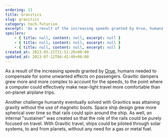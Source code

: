```yaml
---
ordering: 11
title: Gravitics
slug: gravitics
category: tech-futurism
excerpt: 'As a result of the increasing speeds granted by Orue, humans needed to compensate for some unwanted...'
spoilers:
    - { title: null, content: null, excerpt: null }
    - { title: null, content: null, excerpt: null }
    - { title: null, content: null, excerpt: null }
created_at: 2023-05-21T21:51:20+00:00
updated_at: 2023-07-12T04:42:40+00:00
---
```

As a result of the increasing speeds granted by [Orue](/category/tech-futurism/orue), humans needed to compensate for some unwanted effects on passengers. Gravitic dampers grew more and more complex to account for the speeds, to the point where a computer could effectively make near-light travel more comfortable than on-planet airplane trips.

Another challenge humanity eventually solved with Gravitics was attaining gravity without the use of magnetic boots. Space ship design grew more spherical over time so that rails could spin around the ship. As well, an internal "sustainer" was created so that the role of the rails could be purely focused on travel. With Gravitic travel, ships could be piloted through solar systems, to and from planets, without any need for a gas or metal fuel.